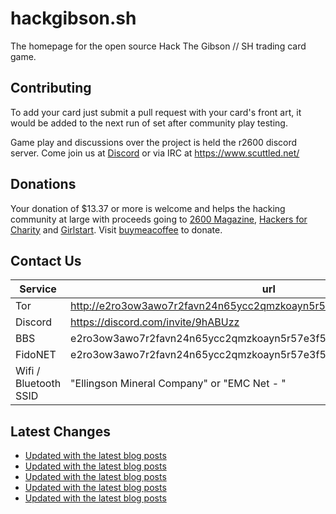 # hackgibson.sh
The homepage for the open source Hack The Gibson // SH trading card game.


## Contributing

To add your card just submit a pull request with your card's front art, it would be added to the next run of set after community play testing.

Game play and discussions over the project is held the r2600 discord server. Come join us at [Discord](https://discord.com/invite/9hABUzz) or via IRC at https://www.scuttled.net/


## Donations

Your donation of $13.37 or more is welcome and helps the hacking community at large with proceeds going to [2600 Magazine](https://2600.com/), [Hackers for Charity](https://hackersforcharity.org) and [Girlstart](https://girlstart.org).  Visit [buymeacoffee](https://www.buymeacoffee.com/hackgibson.sh) to donate.


## Contact Us

Service | url
-|-
Tor | http://e2ro3ow3awo7r2favn24n65ycc2qmzkoayn5r57e3f56nvjwdcgg32ad.onion
Discord | https://discord.com/invite/9hABUzz
BBS | e2ro3ow3awo7r2favn24n65ycc2qmzkoayn5r57e3f56nvjwdcgg32ad.onion:23
FidoNET | e2ro3ow3awo7r2favn24n65ycc2qmzkoayn5r57e3f56nvjwdcgg32ad.onion:24554
Wifi / Bluetooth SSID | "Ellingson Mineral Company" or "EMC Net - <fidonet address>"

## Latest Changes
<!-- BLOG-POST-LIST:START -->
- [Updated with the latest blog posts](https://github.com/DFW2600/hackgibson.sh/commit/e263dd0c8920fa60736a830d3b71cc4be27faa7e)
- [Updated with the latest blog posts](https://github.com/DFW2600/hackgibson.sh/commit/d791058bcae2d57e6cf0b013149e6b5fba29b490)
- [Updated with the latest blog posts](https://github.com/DFW2600/hackgibson.sh/commit/4fa2e76ea2c93e483f3e9df34cbcbd21b207dcac)
- [Updated with the latest blog posts](https://github.com/DFW2600/hackgibson.sh/commit/502a8f3e1e1b0d5c1a12418b220d5afe3323a3a5)
- [Updated with the latest blog posts](https://github.com/DFW2600/hackgibson.sh/commit/4f9b6380dc0cc391e00a8d0a5e5780dcf859c1ab)
<!-- BLOG-POST-LIST:END -->
